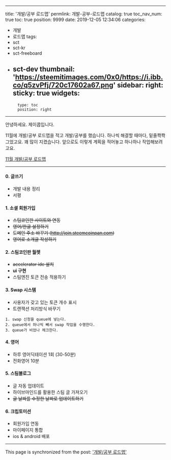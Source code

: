 
---
title: '개발/공부 로드맵'
permlink: 개발-공부-로드맵
catalog: true
toc_nav_num: true
toc: true
position: 9999
date: 2019-12-05 12:34:06
categories:
- 개발
- 로드맵
tags:
- sct
- sct-kr
- sct-freeboard
- sct-dev
thumbnail: 'https://steemitimages.com/0x0/https://i.ibb.co/q5zvPfj/720c17602a67.png'
sidebar:
    right:
        sticky: true
widgets:
    -
        type: toc
        position: right
---


안녕하세요. 제이콥입니다.

11월에 개발/공부 로드맵을 적고  개발/공부를 했습니다. 하나씩 해결할 때마다, 밑줄쫙쫙 그었고요. 꽤 많이 지켰습니다. 앞으로도 이렇게 계획을 적어놓고 하나하나 작업해보려고요.


[11월 개발/공부 로드맵](https://steempeak.com/@jacobyu/uuha)


---

#### 0. 글쓰기

* 개발 내용 정리
* 서평


#### 1. 소셜 회원가입 

* ~~스팀코인판 사이트와 연동~~
* ~~영어/한글 설정하기~~
* ~~도메인 주소 바꾸기 (http://join.steemcoinpan.com)~~
* ~~영어로 소개글 작성하기~~


#### 2. 스팀코인판 월렛

* ~~accelerator ide 설치~~
* **ui 구현** 
* 스팀엔진 토큰 전송 적용하기

#### 3. Swap 시스템

* 사용자가 갖고 있는 토큰 개수 표시
* 트랜잭션 처리방식 바꾸기
```
1. swap 신청을 queue에 넣는다. 
2. queue에서 하나씩 빼서 swap 작업을 수행한다. 
3. queue가 비었나 체크한다.
```

#### 4. 영어
* 하루 영어딕테이션 1회 (30-50분)
* 전화영어 10분 

#### 5. 스팀블로그

* 글 자동 업데이트
* 하이브마인드를 활용한 스팀 글 가져오기
* ~~글 날짜를 수정한 날짜로 업데이트하기~~


#### 6. 크립토미션
* 회원가입 연동
* 마이페이지 통합
* ios & android 배포

- - -

This page is synchronized from the post: ['개발/공부 로드맵'](https://steempeak.com/@jacobyu/5ezuj8)
